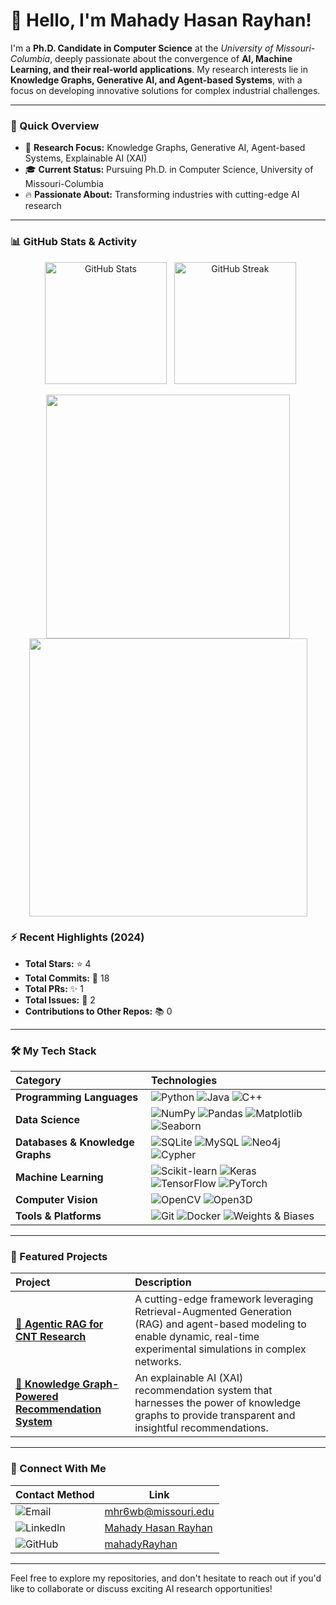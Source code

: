 # 👋 Hello, I'm Mahady Hasan Rayhan!

I'm a **Ph.D. Candidate in Computer Science** at the *University of Missouri-Columbia*, deeply passionate about the convergence of **AI, Machine Learning, and their real-world applications**. My research interests lie in **Knowledge Graphs, Generative AI, and Agent-based Systems**, with a focus on developing innovative solutions for complex industrial challenges.

---

### 🚀 Quick Overview

*   🎯 **Research Focus:**  Knowledge Graphs, Generative AI, Agent-based Systems, Explainable AI (XAI)
*   🎓 **Current Status:** Pursuing Ph.D. in Computer Science, University of Missouri-Columbia
*   🔥 **Passionate About:** Transforming industries with cutting-edge AI research

---

### 📊 GitHub Stats & Activity

<p align="center">
  <img src="https://github-readme-stats-sigma-five.vercel.app/api?username=mahadyRayhan&show_icons=true&theme=radical&count_private=true&bg_color=181818&title_color=27AE60&text_color=FFFFFF&icon_color=27AE60&border_color=44475A" alt="GitHub Stats" height="195"/>
  <img src="https://github-readme-streak-stats.herokuapp.com/?user=mahadyRayhan&theme=radical&background=181818&currStreakNum=FFFFFF&sideNums=FFFFFF&currStreakLabel=27AE60&sideLabels=FFFFFF&dates=FFFFFF&fire=27AE60&ring=27AE60&border=44475A" alt="GitHub Streak" height="195"/>
</p>

<p align="center">
  <a href="https://github.com/mahadyRayhan">
    <img width="390" src="https://github-readme-stats-sigma-five.vercel.app/api?username=mahadyRayhan&show_icons=true&theme=radical&count_private=true&bg_color=181818&title_color=27AE60&text_color=FFFFFF&icon_color=27AE60&border_color=44475A" />
    <img width="445" src="https://github-readme-streak-stats.herokuapp.com/?user=mahadyRayhan&theme=radical&background=181818&currStreakNum=FFFFFF&sideNums=FFFFFF&currStreakLabel=27AE60&sideLabels=FFFFFF&dates=FFFFFF&fire=27AE60&ring=27AE60&border=44475A" />
  </a>
</p>

### ⚡ Recent Highlights (2024)

*   **Total Stars:** ⭐ 4
*   **Total Commits:** 🔄 18
*   **Total PRs:** ✨ 1
*   **Total Issues:** 🐛 2
*   **Contributions to Other Repos:** 📚 0

---

### 🛠️ My Tech Stack

| Category                      | Technologies                                                                                                                                                                                                                                                                                                              |
| :---------------------------- | :------------------------------------------------------------------------------------------------------------------------------------------------------------------------------------------------------------------------------------------------------------------------------------------------------------------------ |
| **Programming Languages**     | <img alt="Python" src="https://img.shields.io/badge/-Python-3776AB?style=flat-square&logo=python&logoColor=white"> <img alt="Java" src="https://img.shields.io/badge/-Java-007396?style=flat-square&logo=java&logoColor=white"> <img alt="C++" src="https://img.shields.io/badge/-C++-00599C?style=flat-square&logo=c%2B%2B&logoColor=white"> |
| **Data Science**              | <img alt="NumPy" src="https://img.shields.io/badge/-NumPy-013243?style=flat-square&logo=numpy&logoColor=white"> <img alt="Pandas" src="https://img.shields.io/badge/-Pandas-150458?style=flat-square&logo=pandas&logoColor=white"> <img alt="Matplotlib" src="https://img.shields.io/badge/-Matplotlib-3776AB?style=flat-square"> <img alt="Seaborn" src="https://img.shields.io/badge/-Seaborn-3776AB?style=flat-square">                                    |
| **Databases & Knowledge Graphs**      | <img alt="SQLite" src="https://img.shields.io/badge/-SQLite-003B57?style=flat-square&logo=sqlite&logoColor=white"> <img alt="MySQL" src="https://img.shields.io/badge/-MySQL-4479A1?style=flat-square&logo=mysql&logoColor=white"> <img alt="Neo4j" src="https://img.shields.io/badge/-Neo4j-018CA4?style=flat-square&logo=neo4j&logoColor=white"> <img alt="Cypher" src="https://img.shields.io/badge/-Cypher-3776AB?style=flat-square">   |
| **Machine Learning**           | <img alt="Scikit-learn" src="https://img.shields.io/badge/-Scikit--learn-F7931E?style=flat-square&logo=scikit-learn&logoColor=white"> <img alt="Keras" src="https://img.shields.io/badge/-Keras-D00000?style=flat-square&logo=keras&logoColor=white"> <img alt="TensorFlow" src="https://img.shields.io/badge/-TensorFlow-FF6F00?style=flat-square&logo=tensorflow&logoColor=white"> <img alt="PyTorch" src="https://img.shields.io/badge/-PyTorch-EE4C2C?style=flat-square&logo=pytorch&logoColor=white"> |
| **Computer Vision**            | <img alt="OpenCV" src="https://img.shields.io/badge/-OpenCV-5C3EE8?style=flat-square&logo=opencv&logoColor=white"> <img alt="Open3D" src="https://img.shields.io/badge/-Open3D-3776AB?style=flat-square">                                                                                                                         |
| **Tools & Platforms**         | <img alt="Git" src="https://img.shields.io/badge/-Git-F05032?style=flat-square&logo=git&logoColor=white"> <img alt="Docker" src="https://img.shields.io/badge/-Docker-2496ED?style=flat-square&logo=docker&logoColor=white"> <img alt="Weights & Biases" src="https://img.shields.io/badge/-Weights%20&%20Biases-FFBE00?style=flat-square&logo=WeightsAndBiases&logoColor=black">                                                                                                           |

---

### 🌟 Featured Projects

| Project                                                     | Description                                                                  |
| :---------------------------------------------------------- | :--------------------------------------------------------------------------- |
| [🔗 **Agentic RAG for CNT Research**](link-to-your-project) | A cutting-edge framework leveraging Retrieval-Augmented Generation (RAG) and agent-based modeling to enable dynamic, real-time experimental simulations in complex networks. |
| [🔗 **Knowledge Graph-Powered Recommendation System**](link-to-your-project) | An explainable AI (XAI) recommendation system that harnesses the power of knowledge graphs to provide transparent and insightful recommendations.               |

---

### 📩 Connect With Me  

| **Contact Method** | **Link** |
|--------------------|----------|
| <div align="left" style="display: flex; align-items: center;">![Email](https://img.shields.io/badge/Email-D14836?style=flat-square&logo=gmail&logoColor=white)</div> | <div align="left" style="display: flex; align-items: center;">[mhr6wb@missouri.edu](mailto:mhr6wb@missouri.edu)</div> |
| <div align="left" style="display: flex; align-items: center;">![LinkedIn](https://img.shields.io/badge/LinkedIn-0077B5?style=flat-square&logo=linkedin&logoColor=white)</div> | <div align="left" style="display: flex; align-items: center;">[Mahady Hasan Rayhan](https://www.linkedin.com/in/mahadyhasanrayhan/)</div> |
| <div align="left" style="display: flex; align-items: center;">![GitHub](https://img.shields.io/badge/GitHub-181717?style=flat-square&logo=github&logoColor=white)</div> | <div align="left" style="display: flex; align-items: center;">[mahadyRayhan](https://github.com/mahadyRayhan)</div> |
---

Feel free to explore my repositories, and don't hesitate to reach out if you'd like to collaborate or discuss exciting AI research opportunities!
